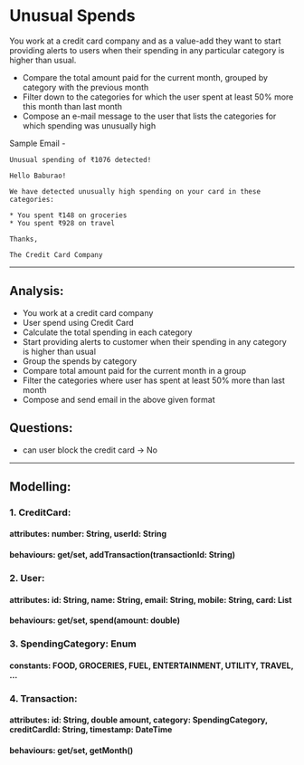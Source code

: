 # Unusual Spends

You work at a credit card company and as a value-add they want to start providing alerts to users when their spending in any particular category is higher than usual.
- Compare the total amount paid for the current month, grouped by category with the previous month
- Filter down to the categories for which the user spent at least 50% more this month than last month
- Compose an e-mail message to the user that lists the categories for which spending was unusually high

Sample Email -

``` 
Unusual spending of ₹1076 detected!

Hello Baburao!

We have detected unusually high spending on your card in these categories:

* You spent ₹148 on groceries
* You spent ₹928 on travel

Thanks,

The Credit Card Company 
```



---

## Analysis:

- You work at a credit card company
- User spend using Credit Card
- Calculate the total spending in each category
- Start providing alerts to customer when their spending in any category is higher than usual
- Group the spends by category
- Compare total amount paid for the current month in a group
- Filter the categories where user has spent at least 50% more than last month
- Compose and send email in the above given format

## Questions:
- can user block the credit card -> No

--- 

## Modelling:

### 1. CreditCard:
#### attributes: number: String, userId: String
#### behaviours: get/set, addTransaction(transactionId: String)

### 2. User:
#### attributes: id: String, name: String, email: String, mobile: String, card: List<CreditCard>
#### behaviours: get/set, spend(amount: double)

### 3. SpendingCategory: Enum
#### constants: FOOD, GROCERIES, FUEL, ENTERTAINMENT, UTILITY, TRAVEL, ...

### 4. Transaction:
#### attributes: id: String, double amount, category: SpendingCategory, creditCardId: String, timestamp: DateTime
#### behaviours: get/set, getMonth()

